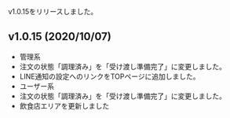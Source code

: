 v1.0.15をリリースしました。

## v1.0.15 (2020/10/07)

- 管理系
 - 注文の状態「調理済み」を「受け渡し準備完了」に変更しました。
 - LINE通知の設定へのリンクをTOPページに追加しました。
- ユーザー系
 -  注文の状態「調理済み」を「受け渡し準備完了」に変更しました。
 -  飲食店エリアを更新しました
